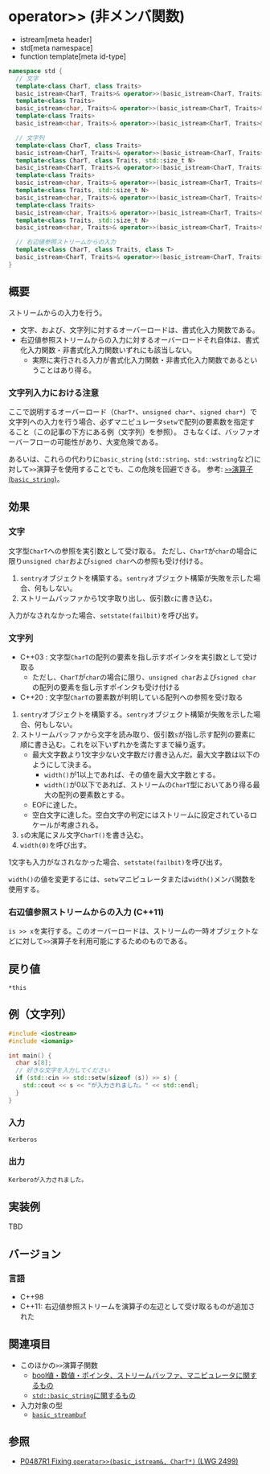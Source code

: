 # operator>> (非メンバ関数)
* istream[meta header]
* std[meta namespace]
* function template[meta id-type]

```cpp
namespace std {
  // 文字
  template<class CharT, class Traits>
  basic_istream<CharT, Traits>& operator>>(basic_istream<CharT, Traits>& is, CharT& c);        // (1) C++03
  template<class Traits>
  basic_istream<char, Traits>& operator>>(basic_istream<CharT, Traits>& is, unsigned char& c); // (2) C++03
  template<class Traits>
  basic_istream<char, Traits>& operator>>(basic_istream<CharT, Traits>& is, signed char& c);   // (3) C++03

  // 文字列
  template<class CharT, class Traits>
  basic_istream<CharT, Traits>& operator>>(basic_istream<CharT, Traits>& is, CharT* c);             // (4) C++03
  template<class CharT, class Traits, std::size_t N>
  basic_istream<CharT, Traits>& operator>>(basic_istream<CharT, Traits>& is, CharT (&s)[N]);        // (4) C++20
  template<class Traits>
  basic_istream<char, Traits>& operator>>(basic_istream<CharT, Traits>& is, unsigned char* c);      // (5) C++03
  template<class Traits, std::size_t N>
  basic_istream<char, Traits>& operator>>(basic_istream<CharT, Traits>& is, unsigned char (&s)[N]); // (5) C++20
  template<class Traits>
  basic_istream<char, Traits>& operator>>(basic_istream<CharT, Traits>& is, signed char* c);        // (6) C++03
  template<class Traits, std::size_t N>
  basic_istream<char, Traits>& operator>>(basic_istream<CharT, Traits>& is, signed char (&s)[N]);   // (6) C++20

  // 右辺値参照ストリームからの入力
  template<class CharT, class Traits, class T>
  basic_istream<CharT, Traits>& operator>>(basic_istream<CharT, Traits>&& is, T& x);           // (7) C++11
}
```

## 概要

ストリームからの入力を行う。

- 文字、および、文字列に対するオーバーロードは、書式化入力関数である。
- 右辺値参照ストリームからの入力に対するオーバーロードそれ自体は、書式化入力関数・非書式化入力関数いずれにも該当しない。
    - 実際に実行される入力が書式化入力関数・非書式化入力関数であるということはあり得る。

### 文字列入力における注意

ここで説明するオーバーロード（`CharT*`、`unsigned char*`、`signed char*`）で文字列への入力を行う場合、必ずマニピュレータ`setw`で配列の要素数を指定すること（この記事の下方にある例（文字列）を参照）。
さもなくば、バッファオーバーフローの可能性があり、大変危険である。

あるいは、これらの代わりに`basic_string` (`std::string`、`std::wstring`など)に対して`>>`演算子を使用することでも、この危険を回避できる。
参考: [`>>`演算子 (`basic_string`)](../../string/basic_string/op_istream.md)。

## 効果

### 文字

文字型`CharT`への参照を実引数として受け取る。
ただし、`CharT`が`char`の場合に限り`unsigned char`および`signed char`への参照も受け付ける。

1. `sentry`オブジェクトを構築する。`sentry`オブジェクト構築が失敗を示した場合、何もしない。
1. ストリームバッファから1文字取り出し、仮引数`c`に書き込む。

入力がなされなかった場合、`setstate(failbit)`を呼び出す。

### 文字列

- C++03 : 文字型`CharT`の配列の要素を指し示すポインタを実引数として受け取る
    - ただし、`CharT`が`char`の場合に限り、`unsigned char`および`signed char`の配列の要素を指し示すポインタも受け付ける
- C++20 : 文字型`CharT`の要素数が判明している配列への参照を受け取る

1. `sentry`オブジェクトを構築する。`sentry`オブジェクト構築が失敗を示した場合、何もしない。
1. ストリームバッファから文字を読み取り、仮引数`s`が指し示す配列の要素に順に書き込む。これを以下いずれかを満たすまで繰り返す。
    - 最大文字数より1文字少ない文字数だけ書き込んだ。最大文字数は以下のようにして決まる。
        - `width()`が1以上であれば、その値を最大文字数とする。
        - `width()`が0以下であれば、ストリームの`CharT`型においてあり得る最大の配列の要素数とする。
    - EOFに達した。
    - 空白文字に達した。空白文字の判定にはストリームに設定されているロケールが考慮される。
1. `s`の末尾にヌル文字`CharT()`を書き込む。
1. `width(0)`を呼び出す。

1文字も入力がなされなかった場合、`setstate(failbit)`を呼び出す。

`width()`の値を変更するには、`setw`マニピュレータまたは`width()`メンバ関数を使用する。

### 右辺値参照ストリームからの入力 (C++11)

`is >> x`を実行する。このオーバーロードは、ストリームの一時オブジェクトなどに対して`>>`演算子を利用可能にするためのものである。


## 戻り値

`*this`


## 例（文字列）
```cpp example
#include <iostream>
#include <iomanip>

int main() {
  char s[8];
  // 好きな文字を入力してください
  if (std::cin >> std::setw(sizeof (s)) >> s) {
    std::cout << s << "が入力されました。" << std::endl;
  }
}
```

### 入力
```
Kerberos
```

### 出力
```
Kerberoが入力されました。
```

## 実装例
TBD

## バージョン
### 言語
- C++98
- C++11: 右辺値参照ストリームを演算子の左辺として受け取るものが追加された

## 関連項目

- このほかの`>>`演算子関数
    - [bool値・数値・ポインタ、ストリームバッファ、マニピュレータに関するもの](op_istream.md)
    - [`std::basic_string`に関するもの](../../string/basic_string/op_istream.md)
- 入力対象の型
    - [`basic_streambuf`](../../streambuf/basic_streambuf.md)

## 参照
- [P0487R1 Fixing `operator>>(basic_istream&, CharT*)` (LWG 2499)](http://www.open-std.org/jtc1/sc22/wg21/docs/papers/2018/p0487r1.html)
